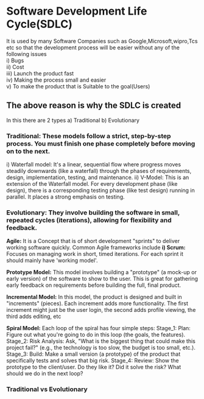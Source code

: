# Software Development Life Cycle(SDLC)
It is used by many Software Companies such as Google,Microsoft,wipro,Tcs etc so that the development process will be easier without any of the following issues  
i) Bugs  
ii) Cost  
iii) Launch the product fast  
iv) Making the process small and easier  
v) To make the product that is Suitable to the goal(Users)  

## The above reason is why the SDLC is created
In this there are 2 types
a) Traditional b) Evolutionary 

### Traditional: These models follow a strict, step-by-step process. You must finish one phase completely before moving on to the next.
i) Waterfall model: It's a linear, sequential flow where progress moves steadily downwards (like a waterfall) through the phases of requirements, design, implementation, testing, and maintenance.
ii) V-Model: This is an extension of the Waterfall model. For every development phase (like design), there is a corresponding testing phase (like test design) running in parallel. It places a strong emphasis on testing.

### Evolutionary: They involve building the software in small, repeated cycles (iterations), allowing for flexibility and feedback.

**Agile:** It is a Concept that is of short development "sprints" to deliver working software quickly. Common Agile frameworks include
    **i) Scrum:** Focuses on managing work in short, timed iterations. For each sprint it should mainly have 'working model'.

**Prototype Model:** This model involves building a "prototype" (a mock-up or early version) of the software to show to the user. This is great for gathering early feedback on requirements before building the full, final product.

**Incremental Model:** In this model, the product is designed and built in "increments" (pieces). Each increment adds more functionality. The first increment might just be the user login, the second adds profile viewing, the third adds editing, etc

**Spiral Model:** Each loop of the spiral has four simple steps:
    Stage_1: Plan: Figure out what you're going to do in this loop (the goals, the features).
    Stage_2: Risk Analysis: Ask, "What is the biggest thing that could make this project fail?" (e.g., the technology is too slow, the budget is too small, etc.).
    Stage_3: Build: Make a small version (a prototype) of the product that specifically tests and solves that big risk.
    Stage_4: Review: Show the prototype to the client/user. Do they like it? Did it solve the risk? What should we do in the next loop?

### Traditional vs Evolutionary










